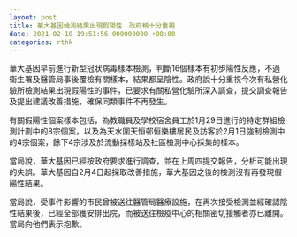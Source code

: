 ```yaml
---
layout: post
title: 華大基因檢測結果出現假陽性　政府稱十分重視
date: 2021-02-18 19:51:56.000000000 +08:00
categories: rthk
---
```


華大基因早前進行新型冠狀病毒樣本檢測，判斷16個樣本有初步陽性反應，不過衞生署及醫管局事後覆檢有關樣本，結果都呈陰性。政府說十分重視今次有私營化驗所檢測結果出現假陽性的事件，已要求有關私營化驗所深入調查，提交調查報告及提出建議改善措施，確保同類事件不再發生。

有關假陽性個案樣本包括，為教職員及學校宿舍員工於1月29日進行的特定群組檢測計劃中的8宗個案，以及為天水圍天恒邨恒樂樓居民及訪客於2月1日強制檢測中的4宗個案，餘下4宗涉及於流動採樣站及社區檢測中心採集的樣本。

當局說，華大基因已經按政府要求進行調查，並在上周四提交報告，分析可能出現的失誤。華大基因自2月4日起採取改善措施，華大基因之後的檢測沒有再發現假陽性結果。

當局說，受事件影響的市民曾被送往醫管局醫療設施，在再次接受檢測並經確認陰性結果後，已經全部獲安排出院，而被送往檢疫中心的相關密切接觸者亦已離開。當局向他們表示抱歉。
